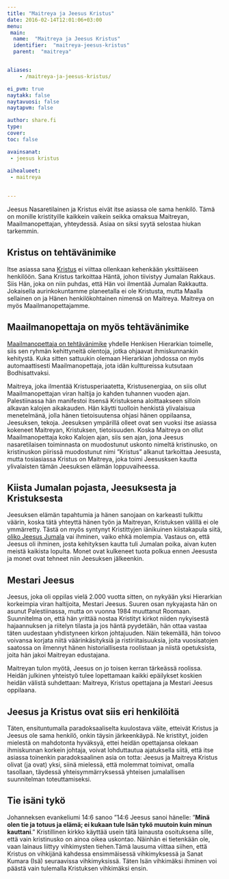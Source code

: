 ```yaml
---
title: "Maitreya ja Jeesus Kristus"
date: 2016-02-14T12:01:06+03:00
menu:
 main:
  name:  "Maitreya ja Jeesus Kristus"
  identifier:  "maitreya-jeesus-kristus"
  parent:  "maitreya"


aliases:
    - /maitreya-ja-jeesus-kristus/

ei_pvm: true
naytakk: false
naytavuosi: false
naytapvm: false

author: share.fi
type: 
cover:
toc: false

avainsanat:
 - jeesus kristus
 
aihealueet:
 - maitreya
 

---
```

<p class="alustus">Jeesus Nasaretilainen ja Kristus eivät itse asiassa ole sama henkilö. Tämä on monille kristityille kaikkein vaikein seikka omaksua Maitreyan, Maailmanopettajan, yhteydessä. Asiaa on siksi syytä selostaa hiukan tarkemmin.</p>


<h2>Kristus on tehtävänimike</h2>
<p>Itse asiassa sana <a href="/kristus">Kristus</a> ei viittaa ollenkaan kehenkään yksittäiseen henkilöön. Sana Kristus tarkoittaa Häntä, johon tiivistyy Jumalan Rakkaus. Siis Hän, joka on niin puhdas, että Hän voi ilmentää Jumalan Rakkautta. Jokaisella aurinkokuntamme planeetalla ei ole Kristusta, mutta Maalla sellainen on ja Hänen henkilökohtainen nimensä on Maitreya. Maitreya on myös Maailmanopettajamme.</p>

<h2>Maailmanopettaja on myös tehtävänimike</h2>
<p><a title="Maitreya" href="/maitreya">Maailmanopettaja on tehtävänimike</a> yhdelle Henkisen Hierarkian toimelle, siis sen ryhmän kehittyneitä olentoja, jotka ohjaavat ihmiskunnankin kehitystä. Kuka sitten sattuukin olemaan Hierarkian johdossa on myös automaattisesti Maailmanopettaja, jota idän kulttureissa kutsutaan Bodhisattvaksi.</p>
<p>Maitreya, joka ilmentää Kristusperiaatetta, Kristusenergiaa, on siis ollut Maailmanopettajan viran haltija jo kahden tuhannen vuoden ajan. Palestiinassa hän manifestoi itsensä Kristuksena aloittaakseen silloin alkavan kalojen aikakauden. Hän käytti tuolloin henkistä ylivalaisua menetelmänä, jolla hänen tietoisuutensa ohjasi hänen oppilaansa, Jeesuksen, tekoja. Jeesuksen ympärillä olleet ovat sen vuoksi itse asiassa kokeneet Maitreyan, Kristuksen, tietoisuuden. Koska Maitreya on ollut Maailmanopettaja koko Kalojen ajan, siis sen ajan, jona Jeesus nasaretilaisen toiminnasta on muodostunut uskonto nimeltä kristinusko, on kristinuskon piirissä muodostunut nimi ”Kristus” alkanut tarkoittaa Jeesusta, mutta tosiasiassa Kristus on Maitreya, joka toimi Jeesusksen kautta ylivalaisten tämän Jeesuksen elämän loppuvaiheessa.</p>

<h2>Kiista Jumalan pojasta, Jeesuksesta ja Kristuksesta</h2>
<p>Jeesuksen elämän tapahtumia ja hänen sanojaan on karkeasti tulkittu väärin, koska tätä yhteyttä hänen työn ja Maitreyan, Kristuksen välillä ei ole ymmärretty. Tästä on myös syntynyt Kristittyjen iänikuinen kiistakapula siitä, <a title="Onko Jumala olemassa? Kyllä, Jumala on" href="/onko-jumala-olemassa-kylla-jumala-on">oliko Jeesus Jumala</a> vai ihminen, vaiko ehkä molempia. Vastaus on, että Jeesus oli ihminen, josta kehityksen kautta tuli Jumalan poika, aivan kuten meistä kaikista lopulta. Monet ovat kulkeneet tuota polkua ennen Jeesusta ja monet ovat tehneet niin Jeesuksen jälkeenkin.</p>

<h2>Mestari Jeesus</h2>
<p>Jeesus, joka oli oppilas vielä 2.000 vuotta sitten, on nykyään yksi Hierarkian korkeimpia viran haltijoita, Mestari Jeesus. Suuren osan nykyajasta hän on asunut Palestiinassa, mutta on vuonna 1984 muuttanut Roomaan. Suunnitelma on, että hän yrittää nostaa Kristityt kirkot niiden nykyisestä hajaannuksen ja riitelyn tilasta ja jos häntä pyydetään, hän ottaa vastaa täten uudestaan yhdistyneen kirkon johtajuuden. Näin tekemällä, hän toivoo voivansa korjata niitä väärinkäsityksiä ja ristiriitaisuuksia, joita vuosisatojen saatossa on ilmennyt hänen historiallisesta roolistaan ja niistä opetuksista, joita hän jakoi Maitreyan edustajana.</p>
<p>Maitreyan tulon myötä, Jeesus on jo toisen kerran tärkeässä roolissa. Heidän julkinen yhteistyö tulee lopettamaan kaikki epäilykset koskien heidän välistä suhdettaan: Maitreya, Kristus opettajana ja Mestari Jeesus oppilaana.</p>

<h2>Jeesus ja Kristus ovat siis eri henkilöitä</h2>
<p>Täten, ensituntumalla paradoksaaliselta kuulostava väite, etteivät Kristus ja Jeesus ole sama henkilö, onkin täysin järkeenkäypä. Ne kristityt, joiden mielestä on mahdotonta hyväksyä, ettei heidän opettajansa olekaan ihmiskunnan korkein johtaja, voivat lohduttautua ajatuksella siitä, että itse asiassa toinenkin paradoksaalinen asia on totta: Jeesus ja Maitreya Kristus olivat (ja ovat) yksi, siinä mielessä, että molemmat toimivat, omalla tasollaan, täydessä yhteisymmärryksessä yhteisen jumalallisen suunnitelman toteuttamiseksi.</p>

<h2>Tie isäni tykö</h2>
<p>Johanneksen evankeliumi 14:6 sanoo ”14:6 Jeesus sanoi hänelle: ”<strong>Minä olen tie ja totuus ja elämä; ei kukaan tule Isän tykö muutoin kuin minun kauttani</strong>.” Kristillinen kirkko käyttää usein tätä lainausta osoituksena sille, että vain kristinusko on ainoa oikea uskontao. Näinhän ei tietenkään ole, vaan lainaus liittyy vihkimysten tiehen.Tämä lausuma viittaa siihen, että Kristus on vihkijänä kahdessa ensimmäisessä vihkimyksessä ja Sanat Kumara (Isä) seuraavissa vihkimyksissä. Täten Isän vihkimäksi ihminen voi päästä vain tulemalla Kristuksen vihkimäksi ensin.</p>